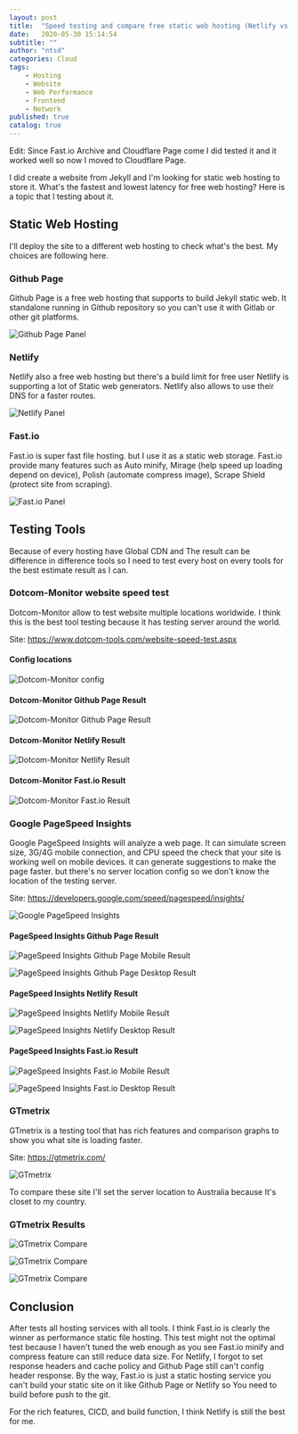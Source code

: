 ```yaml
---
layout: post
title:  "Speed testing and compare free static web hosting (Netlify vs Github Page vs Fast.io)"
date:   2020-05-30 15:14:54
subtitle: ""
author: "ntsd"
categories: Cloud
tags:
    - Hosting
    - Website
    - Web Performance
    - Frontend
    - Network
published: true
catalog: true
---
```


Edit: Since Fast.io Archive and Cloudflare Page come I did tested it and it worked well so now I moved to Cloudflare Page.

I did create a website from Jekyll and I'm looking for static web hosting to store it. What's the fastest and lowest latency for free web hosting\? Here is a topic that I testing about it.

## Static Web Hosting

I'll deploy the site to a different web hosting to check what's the best. My choices are following here.

### Github Page

Github Page is a free web hosting that supports to build Jekyll static web. It standalone running in Github repository so you can't use it with Gitlab or other git platforms.

![Github Page Panel](/img/in-post/2020-6-28-speed-test-free-static-web-hosting/github-page-panel.png)

### Netlify

Netlify also a free web hosting but there's a build limit for free user Netlify is supporting a lot of Static web generators.
Netlify also allows to use their DNS for a faster routes.

![Netlify Panel](/img/in-post/2020-6-28-speed-test-free-static-web-hosting/netlify-panel.png)

### Fast.io

Fast.io is super fast file hosting. but I use it as a static web storage. Fast.io provide many features such as Auto minify, Mirage (help speed up loading depend on device), Polish (automate compress image), Scrape Shield (protect site from scraping).

![Fast.io Panel](/img/in-post/2020-6-28-speed-test-free-static-web-hosting/fast.io-panel.png)

## Testing Tools

Because of every hosting have Global CDN and The result can be difference in difference tools so I need to test every host on every tools for the best estimate result as I can.

### Dotcom-Monitor website speed test

Dotcom-Monitor allow to test website multiple locations worldwide. I think this is the best tool testing because it has testing server around the world.

Site: <https://www.dotcom-tools.com/website-speed-test.aspx>

#### Config locations

![Dotcom-Monitor config](/img/in-post/2020-6-28-speed-test-free-static-web-hosting/dotcom-monitor-config.png)

#### Dotcom-Monitor Github Page Result

![Dotcom-Monitor Github Page Result](/img/in-post/2020-6-28-speed-test-free-static-web-hosting/dotcom-monitor-github.png)

#### Dotcom-Monitor Netlify Result

![Dotcom-Monitor Netlify Result](/img/in-post/2020-6-28-speed-test-free-static-web-hosting/dotcom-monitor-netlify.png)

#### Dotcom-Monitor Fast.io Result

![Dotcom-Monitor Fast.io Result](/img/in-post/2020-6-28-speed-test-free-static-web-hosting/dotcom-monitor-imfast.png)

### Google PageSpeed Insights

Google PageSpeed Insights will analyze a web page. It can simulate screen size, 3G/4G mobile connection, and CPU speed the check that your site is working well on mobile devices. it can generate suggestions to make the page faster. but there's no server location config so we don't know the location of the testing server.

Site: <https://developers.google.com/speed/pagespeed/insights/>

![Google PageSpeed Insights](/img/in-post/2020-6-28-speed-test-free-static-web-hosting/pagespeed-insights-panel.png)

#### PageSpeed Insights Github Page Result

![PageSpeed Insights Github Page Mobile Result](/img/in-post/2020-6-28-speed-test-free-static-web-hosting/pagespeed-insights-github-mobile.png)

![PageSpeed Insights Github Page Desktop Result](/img/in-post/2020-6-28-speed-test-free-static-web-hosting/pagespeed-insights-github-desktop.png)

#### PageSpeed Insights Netlify Result

![PageSpeed Insights Netlify Mobile Result](/img/in-post/2020-6-28-speed-test-free-static-web-hosting/pagespeed-insights-netlify-mobile.png)

![PageSpeed Insights Netlify Desktop Result](/img/in-post/2020-6-28-speed-test-free-static-web-hosting/pagespeed-insights-netlify-desktop.png)

#### PageSpeed Insights Fast.io Result

![PageSpeed Insights Fast.io Mobile Result](/img/in-post/2020-6-28-speed-test-free-static-web-hosting/pagespeed-insights-imfast-mobile.png)

![PageSpeed Insights Fast.io Desktop Result](/img/in-post/2020-6-28-speed-test-free-static-web-hosting/pagespeed-insights-imfast-desktop.png)

### GTmetrix

GTmetrix is a testing tool that has rich features and comparison graphs to show you what site is loading faster.

Site: <https://gtmetrix.com/>

![GTmetrix](/img/in-post/2020-6-28-speed-test-free-static-web-hosting/gtmetrix-panel.png)

To compare these site I'll set the server location to Australia because It's closet to my country.

### GTmetrix Results

![GTmetrix Compare](/img/in-post/2020-6-28-speed-test-free-static-web-hosting/gtmetrix-compare-1.png)

![GTmetrix Compare](/img/in-post/2020-6-28-speed-test-free-static-web-hosting/gtmetrix-compare-4.png)

![GTmetrix Compare](/img/in-post/2020-6-28-speed-test-free-static-web-hosting/gtmetrix-compare-5.png)

## Conclusion

After tests all hosting services with all tools. I think Fast.io is clearly the winner as performance static file hosting. This test might not the optimal test because I haven't tuned the web enough as you see Fast.io minify and compress feature can still reduce data size. For Netlify, I forgot to set response headers and cache policy and Github Page still can't config header response. By the way, Fast.io is just a static hosting service you can't build your static site on it like Github Page or Netlify so You need to build before push to the git.

For the rich features, CICD, and build function, I think Netlify is still the best for me.
